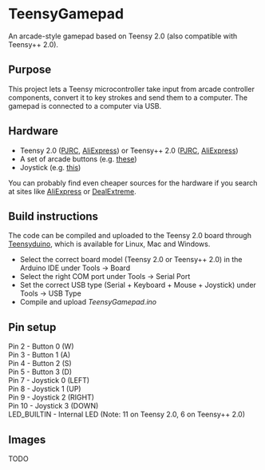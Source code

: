 # TeensyGamepad
An arcade-style gamepad based on Teensy 2.0 (also compatible with Teensy++ 2.0).

## Purpose
This project lets a Teensy microcontroller take input from arcade controller components, convert it to key strokes and send them to a computer. The gamepad is connected to a computer via USB.

## Hardware
* Teensy 2.0 ([PJRC](http://pjrc.com/store/teensy.html), [AliExpress](http://www.aliexpress.com/item/Teensy-2-0-USB-Keyboard-Mouse-AVR-for-arduino-ISP-Board-Mega32u4-U-Disk-Experiment-usb/32363184858.html)) or Teensy++ 2.0 ([PJRC](http://pjrc.com/store/teensypp.html), [AliExpress](http://www.aliexpress.com/item/Genuine-PJRC-Teensy-2-0-USB-AVR-develope-board-for-ps3-Teensy-free-1pcs-usb-cable/32224600966.html))
* A set of arcade buttons (e.g. [these](http://www.aliexpress.com/item/New-Arcade-Push-Button-Durable-Multicade-MAME-Jamma-Game-Long-Switch-Mult-color/32329694375.html))
* Joystick (e.g. [this](http://www.aliexpress.com/item/New-Hotsale-Promotion-Bot-Bola-roja-8-modos-Joystick-para-consola-muina-recreativa-arcade/32333965577.html))

You can probably find even cheaper sources for the hardware if you search at sites like [AliExpress](http://www.aliexpress.com/) or [DealExtreme](http://www.dx.com/).

## Build instructions
The code can be compiled and uploaded to the Teensy 2.0 board through [Teensyduino](http://pjrc.com/teensy/td_download.html), which is available for Linux, Mac and Windows.

* Select the correct board model (Teensy 2.0 or Teensy++ 2.0) in the Arduino IDE under Tools -> Board
* Select the right COM port under Tools -> Serial Port
* Set the correct USB type (Serial + Keyboard + Mouse + Joystick) under Tools -> USB Type
* Compile and upload <i>TeensyGamepad.ino</i>

## Pin setup
Pin 2 - Button 0 (W)<br />
Pin 3 - Button 1 (A)<br />
Pin 4 - Button 2 (S)<br />
Pin 5 - Button 3 (D)<br />
Pin 7 - Joystick 0 (LEFT)<br />
Pin 8 - Joystick 1 (UP)<br />
Pin 9 - Joystick 2 (RIGHT)<br />
Pin 10 - Joystick 3 (DOWN)<br />
LED_BUILTIN - Internal LED (Note: 11 on Teensy 2.0, 6 on Teensy++ 2.0)

## Images
TODO